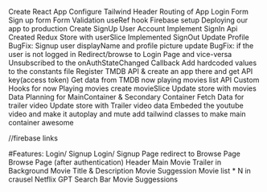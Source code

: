 <!-- @format -->

<!-- Netflix GPT -->

Create React App
Configure Tailwind
Header
Routing of App
Login Form
Sign up form
Form Validation
useRef hook
Firebase setup
Deploying our app to production
Create SignUp User Account
Implement SignIn Api
Created Redux Store with userSlice
Implemented SignOut
Update Profile
BugFix: Signup user displayName and profile picture update
BugFix: if the user is not logged in Redirect/browse to Login Page and vice-versa
Unsubscribed to the onAuthStateChanged Callback
Add hardcoded values to the constants file
Register TMDB API & create an app there and get API key(access token)
Get data from TMDB now playing movies list API
Custom Hooks for now Playing movies
create movieSlice
Update store with movies Data
Planning for MainContainer & Secondary Container
Fetch Data for trailer video
Update store with Trailer video data
Embeded the youtube video and make it autoplay and mute
add tailwind classes to make main container awesome

//firebase links

<!-- https://firebase.google.com/docs/auth/web/manage-users -->
<!-- https://console.firebase.google.com/project/netflix-gpt-1b3b5/authentication/users -->

#Features:
Login/ Signup
Login/ Signup Page
redirect to Browse Page
Browse Page (after authentication)
Header
Main Movie
Trailer in Background
Movie Title & Description
Movie Suggession
Movie list \* N in crausel
Netflix GPT
Search Bar
Movie Suggessions

<!-- https://github.com/haddercone/Namaste-React/blob/main/Session-10/theory/README.md
 -->
